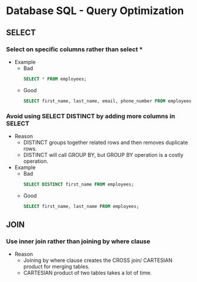# Database SQL - Query Optimization

## SELECT
### Select on specific columns rather than select *
- Example
   - Bad
     ```sql
     SELECT * FROM employees;
     ```
   - Good
     ```sql
     SELECT first_name, last_name, email, phone_number FROM employees;
     ```
   
### Avoid using SELECT DISTINCT by adding more columns in SELECT
- Reason
   - DISTINCT groups together related rows and then removes duplicate rows.
   - DISTINCT will call GROUP BY, but GROUP BY operation is a costly operation.
- Example
   - Bad
     ```sql
     SELECT DISTINCT first_name FROM employees;
     ```
   - Good
     ```sql
     SELECT first_name, last_name FROM employees;
     ```

## JOIN
### Use inner join rather than joining by where clause
- Reason
   - Joining by where clause creates the CROSS join/ CARTESIAN product for merging tables.
   - CARTESIAN product of two tables takes a lot of time.
